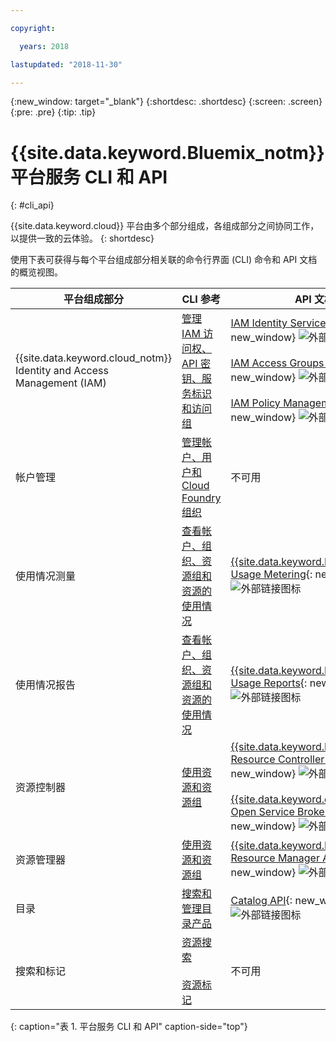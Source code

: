 ```yaml
---

copyright:

  years: 2018

lastupdated: "2018-11-30"

---
```


{:new_window: target="_blank"}
{:shortdesc: .shortdesc}
{:screen: .screen}
{:pre: .pre}
{:tip: .tip}

# {{site.data.keyword.Bluemix_notm}} 平台服务 CLI 和 API
{: #cli_api}

{{site.data.keyword.cloud}} 平台由多个部分组成，各组成部分之间协同工作，以提供一致的云体验。
{: shortdesc}

使用下表可获得与每个平台组成部分相关联的命令行界面 (CLI) 命令和 API 文档的概览视图。

|平台组成部分|CLI 参考|API 文档|
| ----- | ----- | ----- |
|{{site.data.keyword.cloud_notm}} Identity and Access Management (IAM)|[管理 IAM 访问权、API 密钥、服务标识和访问组](/docs/cli/reference/ibmcloud/cli_api_policy.html#ibmcloud_commands_iam)|[IAM Identity Services API](https://console.cloud.ibm.com/apidocs/iam-identity-token-api){: new_window} ![外部链接图标](../icons/launch-glyph.svg "外部链接图标")<br><br>  [IAM Access Groups API](https://console.cloud.ibm.com/apidocs/iam-access-groups){: new_window} ![外部链接图标](../icons/launch-glyph.svg "外部链接图标")<br><br> [IAM Policy Management API](https://console.cloud.ibm.com/apidocs/iam-policy-management){: new_window} ![外部链接图标](../icons/launch-glyph.svg "外部链接图标")|
|帐户管理|[管理帐户、用户和 Cloud Foundry 组织](/docs/cli/reference/ibmcloud/cli_acct_org_role.html#accounts-users-and-orgs)|不可用|
|使用情况测量|[查看帐户、组织、资源组和资源的使用情况](/docs/cli/reference/ibmcloud/cli_billing.html#ibmcloud-billing-account-usage)|[{{site.data.keyword.Bluemix_notm}} Usage Metering](https://console.cloud.ibm.com/apidocs/usage-metering){: new_window} ![外部链接图标](../icons/launch-glyph.svg "外部链接图标")|
|使用情况报告|[查看帐户、组织、资源组和资源的使用情况](/docs/cli/reference/ibmcloud/cli_billing.html#ibmcloud_billing)|[{{site.data.keyword.Bluemix_notm}} Usage Reports](https://console.cloud.ibm.com/apidocs/metering-reporting){: new_window} ![外部链接图标](../icons/launch-glyph.svg "外部链接图标")|
|资源控制器|[使用资源和资源组](/docs/cli/reference/ibmcloud/cli_resource_group.html#ibmcloud_commands_resource)|[{{site.data.keyword.Bluemix_notm}} Resource Controller API](https://console.cloud.ibm.com/apidocs/resource-controller){: new_window} ![外部链接图标](../icons/launch-glyph.svg "外部链接图标")<br><br> [{{site.data.keyword.cloud_notm}} Open Service Broker API](https://console.cloud.ibm.com/apidocs/ibm-cloud-osb-api){: new_window} ![外部链接图标](../icons/launch-glyph.svg "外部链接图标")|
|资源管理器|[使用资源和资源组](/docs/cli/reference/ibmcloud/cli_resource_group.html#ibmcloud_commands_resource)|[{{site.data.keyword.Bluemix_notm}} Resource Manager API](https://console.cloud.ibm.com/apidocs/resource-manager){: new_window} ![外部链接图标](../icons/launch-glyph.svg "外部链接图标")|
|目录|[搜索和管理目录产品](/docs/cli/reference/ibmcloud/cli_catalog.html#ibmcloud_catalog)|[Catalog API](https://console.cloud.ibm.com/apidocs/globalcatalog){: new_window} ![外部链接图标](../icons/launch-glyph.svg "外部链接图标")|
|搜索和标记|[资源搜索](/docs/cli/reference/ibmcloud/cli_resource_group.html#ibmcloud_resource_search)<br><br>  [资源标记](/docs/cli/reference/ibmcloud/cli_resource_group.html#ibmcloud_resource_tags)|不可用|
{: caption="表 1. 平台服务 CLI 和 API" caption-side="top"}


